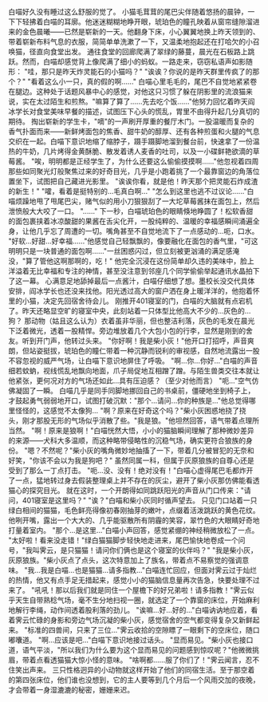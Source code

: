 白喵好久没有睡过这么舒服的觉了。
小猫毛茸茸的尾巴尖伴随着悠扬的晨钟，一下下轻拂着白喵的耳廓。他迷迷糊糊地睁开眼，琥珀色的瞳孔映着从窗帘缝隙溜进来的金色晨曦——已然是崭新的一天。他翻身下床，小心翼翼地换上昨天领到的、带着崭新布料气息的衣服，简简单单洗漱了一下，又温柔地抱起还在打哈欠的小召唤猫，径直向食堂出发。
通往食堂的回廊爬满了翠绿的藤蔓，晨光在石板路上跳跃。然而，白喵却感觉背上像爬满了细小的蚂蚁。一路走来，窃窃私语声如影随形：
"哇，那只是昨天炸灵能石的小猫吗？"
"诶诶？你说的是昨天群里传疯了的那个？"
"看着这么小一只，真的假的啊......"
白喵心里毛毛的，尾巴不自觉地紧紧卷在腿边。这种处于话题风暴中心的感觉，对他这只习惯了躲在阴影里的流浪猫来说，实在太过陌生和煎熬。"嘛算了算了......先去吃个饭......"他努力回忆着昨天阎冰学长对食堂美味早餐的描述，试图压下心头的慌乱，胃里不由得升起几分真切的期待。
掏出崭新的学生卡，"嘀"的一声刷开厚重的餐厅木门。一股温暖而复杂的香气扑面而来——新鲜烤面包的焦香、甜牛奶的醇厚、还有各种煎蛋和火腿的气息交织在一起。白喵下意识地缩了缩脖子，蹑手蹑脚地溜到餐台前，快速拿了一份温热的牛奶，几片烤得金黄酥脆、散发着诱人麦香的吐司，以及一小碟鲜艳欲滴的草莓酱。
"唉，明明都是正经学生了，为什么还要这么偷偷摸摸啊......"他忽视着四周那些如同聚光灯般聚焦过来的好奇目光，几乎是小跑着挑了一个最靠窗边的角落位置坐下，试图把自己藏进光影里。
"诶诶你看，就是他！昨天那个把灵能石炸成渣的新生！"
"嚯，看着是挺特别的...毛真白啊..."
"怎么到这里也逃不过议论......"白喵烦躁地甩了甩尾巴尖，赌气似的用小刀狠狠刮了一大坨草莓酱抹在面包上，然后泄愤般大大咬了一口。
"......"
下一秒，白喵琥珀色的眼睛倏地睁圆了！松软香甜的面包裹挟着冰凉酸甜的果酱在舌尖化开，一股纯粹的、温暖的幸福感瞬间涌遍全身，让他几乎忘了周遭的一切。嘴角甚至不自觉地流下了一点感动的...呃，口水。
"好软...好甜...好幸福......"他感觉自己轻飘飘的，像要融化在面包的香气里，"可这明明只是一块普通的面包啊......"一丝困惑闪过，但立刻被更汹涌的满足感淹没，"算了管他这啊那啊的，吃！" 他完全沉浸在这份简单却久违的美味中，脸上洋溢着无比幸福和专注的神情，甚至没注意到邻座几个同学偷偷举起通讯水晶拍下了这一幕。
心满意足地舔掉最后一点酱汁，白喵仔细想了想。墨校长没交代具体安排，阎冰学长也还没来找他。阳光透过高大的窗户洒在身上暖洋洋的，他抱着怀里的小猫，决定先回宿舍待会儿。
刚推开401寝室的门，白喵的大脑就有点宕机了。昨天还略显空旷的寝室中央，此刻站着一只体型比他高大不少的...灰色的...狗？
那动物（姑且这么认为）衣着虽非华丽，但也整洁利落，灰色的毛发在晨光下泛着微光，透着一股精悍。旁边堆放着几个大包小包的行李，显然是刚到的舍友。听到开门声，他转过头来。
"你好啊！我是柴小灰！"他开口打招呼，声音爽朗，但站姿挺拔，琥珀色的瞳仁带着一种沉静而锐利的审视感，自然地流露出一股不容忽视的威严气场，让白喵下意识地屏住了呼吸。
"啊...你...你好..."白喵的声音细若蚊蚋，视线慌乱地飘向地面，爪子局促地互相蹭了蹭。与陌生兽类交往本就让他紧张，更何况对方的气场还如此...具有压迫感？（至少对他而言）
"呃..."空气仿佛凝固了一瞬。
白喵几乎是同手同脚地挪回自己的书桌前，僵硬地坐到椅子上，才鼓起勇气弱弱地开口，试图打破沉默："那个...请问...你的种族是..."他总觉得哪里怪怪的，这感觉不太像狗...
"啊？原来在好奇这个吗？"柴小灰困惑地挠了挠头，刚才那股无形的气场似乎消散了些。"我是狼。"他坦然回答，语气带着点理所当然。
"啊！原来是狼啊！"白喵恍然大悟，小小的猫脑瞬间理解了那种微妙差异的来源——犬科大多温顺，而这种略带侵略性的沉稳气场，确实更符合狼族的身份。
"嗯？不然呢？"柴小灰的嘴角微妙地抽搐了一下，带着几分被冒犯的无奈和好笑，"你该不会以为我是狗吧？" 虽然同属一科，但属于灰原狼族的自尊心还是受到了那么一丁点打击。
"呃...没、没有！绝对没有！"白喵心虚得尾巴毛都炸开了一点，猛地转过身去假装整理桌上并不存在的灰尘，避开了柴小灰那仿佛能看透猫心的探究目光。
就在这时，一个开朗得如同跳跃阳光的声音从门口传来："请问，401寝室是这里吗？"
"诶？"白喵和柴小灰同时循声望去。
只见门口站着一只绿白相间的猫猫，毛色鲜亮得像初春刚抽芽的嫩叶，点缀着活泼跳跃的黄色花纹。他咧开嘴，露出一个大大的、几乎能驱散所有阴霾的笑容，翠竹色的大眼睛好奇地打量着室内。
"那个...是这里..."白喵小声回答，感觉紧绷的神经稍微放松了一点。
"太好啦！看来没走错！"绿白猫猫脚步轻快地走进来，尾巴愉快地卷成一个问号，"我叫霁云，是只猫猫！请问你们俩也是这个寝室的伙伴吗？"
"我是柴小灰，灰原狼族。"柴小灰点了点头，这次特意加上了族名，带着点不易察觉的强调意味。
"我...我是白喵...也是猫猫...请多指教..."白喵连忙回应，但面对霁云过于灿烂的热情，他又有点手足无措起来，感觉小小的猫脑信息量再次告急，快要处理不过来了。
"吼吼！那以后我们就是同住一个屋檐下的好兄弟啦！请多指教！"霁云似乎天生自带熟稔气场，毫不生分地扫视一圈，就选定了一个靠窗的床位，开始麻利地解行李绳，动作间透着股利落的劲儿。
"诶嘛...好...好的..."白喵讷讷地应着，看着霁云忙碌的身影和旁边气场沉凝的柴小灰，感觉宿舍的空气都变得复杂又新鲜起来。
"标准的四兽间，只来了三位..."霁云收拾的空隙瞟了一眼剩下的空床位，随口嘟囔道。
"啊...应该是吧..."白喵下意识地接过话头。
"显而易见。"柴小灰也接口道，语气平淡，"所以我们为什么要为这个显而易见的问题感到惊叹呢？"他微微挑眉，带着点看透猫猫大惊小怪的意味。
"啥啊都……服了你们了！"霁云闻言，忍不住笑出声来。
三只性格迥异的小动物就这样开始了他们的同宿生活。至于那空着的第四张床位，他们谁也没想到，它的主人要等到几个月后一个风雨交加的夜晚，才会带着一身湿漉漉的秘密，姗姗来迟。
